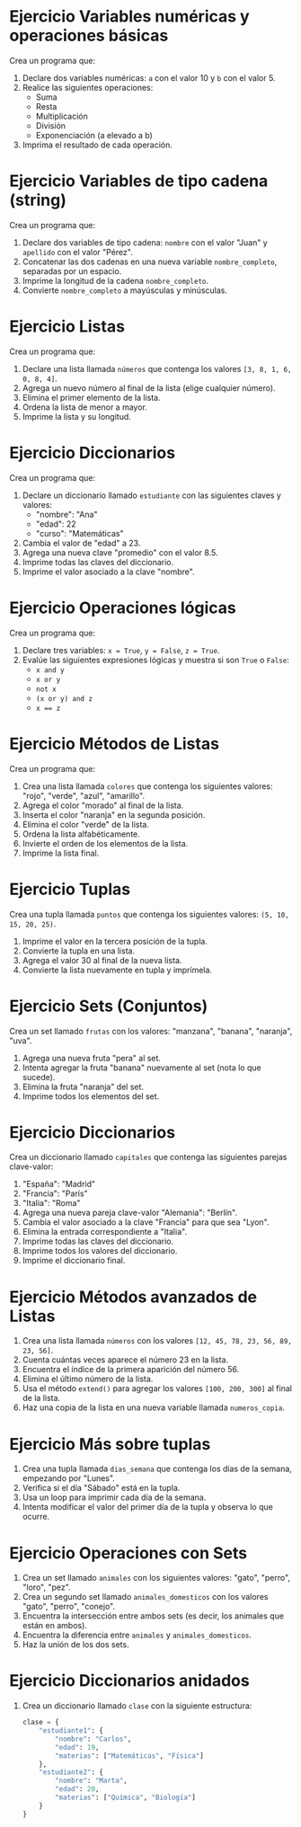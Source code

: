 # Ejercicio Variables numéricas y operaciones básicas
Crea un programa que:
1. Declare dos variables numéricas: `a` con el valor 10 y `b` con el valor 5.
2. Realice las siguientes operaciones:
   - Suma
   - Resta
   - Multiplicación
   - División
   - Exponenciación (a elevado a b)
3. Imprima el resultado de cada operación.

# Ejercicio Variables de tipo cadena (string)
Crea un programa que:
1. Declare dos variables de tipo cadena: `nombre` con el valor "Juan" y `apellido` con el valor "Pérez".
2. Concatenar las dos cadenas en una nueva variable `nombre_completo`, separadas por un espacio.
3. Imprime la longitud de la cadena `nombre_completo`.
4. Convierte `nombre_completo` a mayúsculas y minúsculas.

# Ejercicio Listas
Crea un programa que:
1. Declare una lista llamada `números` que contenga los valores `[3, 8, 1, 6, 0, 8, 4]`.
2. Agrega un nuevo número al final de la lista (elige cualquier número).
3. Elimina el primer elemento de la lista.
4. Ordena la lista de menor a mayor.
5. Imprime la lista y su longitud.

# Ejercicio Diccionarios
Crea un programa que:
1. Declare un diccionario llamado `estudiante` con las siguientes claves y valores:
   - "nombre": "Ana"
   - "edad": 22
   - "curso": "Matemáticas"
2. Cambia el valor de "edad" a 23.
3. Agrega una nueva clave "promedio" con el valor 8.5.
4. Imprime todas las claves del diccionario.
5. Imprime el valor asociado a la clave "nombre".

# Ejercicio Operaciones lógicas
Crea un programa que:
1. Declare tres variables: `x = True`, `y = False`, `z = True`.
2. Evalúe las siguientes expresiones lógicas y muestra si son `True` o `False`:
   - `x and y`
   - `x or y`
   - `not x`
   - `(x or y) and z`
   - `x == z`

# Ejercicio Métodos de Listas
Crea un programa que:
1. Crea una lista llamada `colores` que contenga los siguientes valores: "rojo", "verde", "azul", "amarillo".
2. Agrega el color "morado" al final de la lista.
3. Inserta el color "naranja" en la segunda posición.
4. Elimina el color "verde" de la lista.
5. Ordena la lista alfabéticamente.
6. Invierte el orden de los elementos de la lista.
7. Imprime la lista final.

# Ejercicio Tuplas
Crea una tupla llamada `puntos` que contenga los siguientes valores: `(5, 10, 15, 20, 25)`.
1. Imprime el valor en la tercera posición de la tupla.
2. Convierte la tupla en una lista.
3. Agrega el valor 30 al final de la nueva lista.
4. Convierte la lista nuevamente en tupla y imprímela.

# Ejercicio Sets (Conjuntos)
Crea un set llamado `frutas` con los valores: "manzana", "banana", "naranja", "uva".
1. Agrega una nueva fruta "pera" al set.
2. Intenta agregar la fruta "banana" nuevamente al set (nota lo que sucede).
3. Elimina la fruta "naranja" del set.
4. Imprime todos los elementos del set.

# Ejercicio Diccionarios
Crea un diccionario llamado `capitales` que contenga las siguientes parejas clave-valor:
1. "España": "Madrid"
2. "Francia": "París"
3. "Italia": "Roma"
4. Agrega una nueva pareja clave-valor "Alemania": "Berlín".
5. Cambia el valor asociado a la clave "Francia" para que sea "Lyon".
6. Elimina la entrada correspondiente a "Italia".
7. Imprime todas las claves del diccionario.
8. Imprime todos los valores del diccionario.
9. Imprime el diccionario final.

# Ejercicio Métodos avanzados de Listas
1. Crea una lista llamada `números` con los valores `[12, 45, 78, 23, 56, 89, 23, 56]`.
2. Cuenta cuántas veces aparece el número 23 en la lista.
3. Encuentra el índice de la primera aparición del número 56.
4. Elimina el último número de la lista.
5. Usa el método `extend()` para agregar los valores `[100, 200, 300]` al final de la lista.
6. Haz una copia de la lista en una nueva variable llamada `numeros_copia`.

# Ejercicio Más sobre tuplas
1. Crea una tupla llamada `dias_semana` que contenga los días de la semana, empezando por "Lunes".
2. Verifica si el día "Sábado" está en la tupla.
3. Usa un loop para imprimir cada día de la semana.
4. Intenta modificar el valor del primer día de la tupla y observa lo que ocurre.

# Ejercicio Operaciones con Sets
1. Crea un set llamado `animales` con los siguientes valores: "gato", "perro", "loro", "pez".
2. Crea un segundo set llamado `animales_domesticos` con los valores "gato", "perro", "conejo".
3. Encuentra la intersección entre ambos sets (es decir, los animales que están en ambos).
4. Encuentra la diferencia entre `animales` y `animales_domesticos`.
5. Haz la unión de los dos sets.

# Ejercicio Diccionarios anidados
1. Crea un diccionario llamado `clase` con la siguiente estructura:
   ```python
   clase = {
       "estudiante1": {
           "nombre": "Carlos",
           "edad": 19,
           "materias": ["Matemáticas", "Física"]
       },
       "estudiante2": {
           "nombre": "Marta",
           "edad": 20,
           "materias": ["Química", "Biología"]
       }
   }
